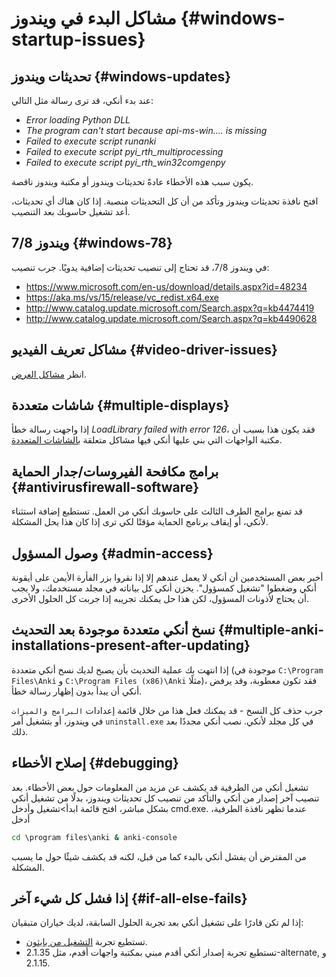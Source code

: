 # مشاكل البدء في ويندوز {#windows-startup-issues}

<!-- toc -->

## تحديثات ويندوز {#windows-updates}

عند بدء أنكي، قد ترى رسالة مثل التالي:

- *Error loading Python DLL*
- *The program can't start because api-ms-win.... is missing*
- *Failed to execute script runanki*
- *Failed to execute script pyi_rth_multiprocessing*
- *Failed to execute script pyi_rth_win32comgenpy*

يكون سبب هذه الأخطاء عادةً تحديثات ويندوز أو مكتبة ويندوز ناقصة.

افتح نافذة تحديثات ويندوز وتأكد من أن كل التحديثات منصبة.
إذا كان هناك أي تحديثات، أعد تشغيل حاسوبك بعد التنصيب.

## ويندوز 7/8 {#windows-78}

في ويندوز 7/8، قد تحتاج إلى تنصيب تحديثات إضافية يدويًا. جرب تنصيب:

- <https://www.microsoft.com/en-us/download/details.aspx?id=48234>
- <https://aka.ms/vs/15/release/vc_redist.x64.exe>
- <http://www.catalog.update.microsoft.com/Search.aspx?q=kb4474419>
- <http://www.catalog.update.microsoft.com/Search.aspx?q=kb4490628>

## مشاكل تعريف الفيديو {#video-driver-issues}

انظر [مشاكل العرض](./display-issues.md).

## شاشات متعددة {#multiple-displays}

إذا واجهت رسالة خطأ *LoadLibrary failed with error 126*، فقد يكون هذا بسبب أن
مكتبة الواجهات التي بني عليها أنكي فيها مشاكل متعلقة
[بالشاشات المتعددة](https://forums.ankiweb.net/t/error-126-on-open-anki-desktop/13967).

## برامج مكافحة الفيروسات/جدار الحماية {#antivirusfirewall-software}

قد تمنع برامج الطرف الثالث على حاسوبك أنكي من العمل. تستطيع إضافة استثناء لأنكي،
أو إيقاف برنامج الحماية مؤقتًا لكي ترى إذا كان هذا يحل المشكلة.

## وصول المسؤول {#admin-access}

أخبر بعض المستخدمين أن أنكي لا يعمل عندهم إلا إذا نقروا بزر الفأرة الأيمن على أيقونة
أنكي وضغطوا "تشغيل كمسؤول". يخزن أنكي كل بياناته في مجلد مستخدمك، ولا يجب أن يحتاج
لأذونات المسؤول، لكن هذا حل يمكنك تجريبه إذا جربت كل الحلول الأخرى.

## نسخ أنكي متعددة موجودة بعد التحديث {#multiple-anki-installations-present-after-updating}

إذا انتهت بك عملية التحديث بأن يصبح لديك نسخ أنكي متعددة (موجودة في `C:\Program Files\Anki`
و `C:\Program Files (x86)\Anki` مثلًا)، فقد تكون معطوبة، وقد يرفض أنكي أن يبدأ بدون إظهار رسالة خطأ.

جرب حذف كل النسخ - قد يمكنك فعل هذا من خلال قائمة إعدادات `البرامج والميزات` في ويندوز،
أو بتشغيل أمر `uninstall.exe` في كل مجلد لأنكي. نصب أنكي مجددًا بعد ذلك.

## إصلاح الأخطاء {#debugging}

تشغيل أنكي من الطرفية قد يكشف عن مزيد من المعلومات حول بعض الأخطاء.
بعد تنصيب آخر إصدار من أنكي والتأكد من تنصيب كل تحديثات ويندوز، بدلًا من تشغيل
أنكي بشكل مباشر، افتح قائمة ابدأ>تشغيل وأدخل cmd.exe. عندما تظهر نافذة الطرفية، أدخل

```bat
cd \program files\anki & anki-console
```

من المفترض أن يفشل أنكي بالبدء كما من قبل، لكنه قد يكشف شيئًا حول ما يسبب المشكلة.

## إذا فشل كل شيء آخر {#if-all-else-fails}

إذا لم تكن قادرًا على تشغيل أنكي بعد تجربة الحلول السابقة، لديك خياران متبقيان:

- تستطيع تجربة [التشغيل من بايثون](https://faqs.ankiweb.net/running-from-python.html).
- تستطيع تجربة إصدار أنكي أقدم مبني بمكتبة واجهات أقدم، مثل 2.1.35-alternate, و 2.1.15.
